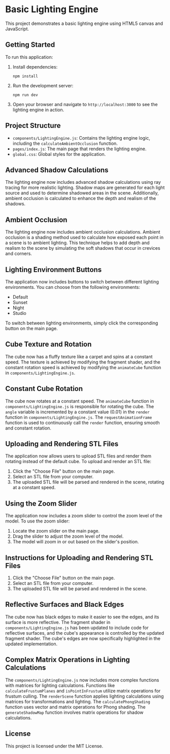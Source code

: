 # Basic Lighting Engine

This project demonstrates a basic lighting engine using HTML5 canvas and JavaScript.

## Getting Started

To run this application:

1. Install dependencies:
   ```
   npm install
   ```

2. Run the development server:
   ```
   npm run dev
   ```

3. Open your browser and navigate to `http://localhost:3000` to see the lighting engine in action.

## Project Structure

- `components/LightingEngine.js`: Contains the lighting engine logic, including the `calculateAmbientOcclusion` function.
- `pages/index.js`: The main page that renders the lighting engine.
- `global.css`: Global styles for the application.

## Advanced Shadow Calculations

The lighting engine now includes advanced shadow calculations using ray tracing for more realistic lighting. Shadow maps are generated for each light source and used to determine shadowed areas in the scene. Additionally, ambient occlusion is calculated to enhance the depth and realism of the shadows.

## Ambient Occlusion

The lighting engine now includes ambient occlusion calculations. Ambient occlusion is a shading method used to calculate how exposed each point in a scene is to ambient lighting. This technique helps to add depth and realism to the scene by simulating the soft shadows that occur in crevices and corners.

## Lighting Environment Buttons

The application now includes buttons to switch between different lighting environments. You can choose from the following environments:
- Default
- Sunset
- Night
- Studio

To switch between lighting environments, simply click the corresponding button on the main page.

## Cube Texture and Rotation

The cube now has a fluffy texture like a carpet and spins at a constant speed. The texture is achieved by modifying the fragment shader, and the constant rotation speed is achieved by modifying the `animateCube` function in `components/LightingEngine.js`.

## Constant Cube Rotation

The cube now rotates at a constant speed. The `animateCube` function in `components/LightingEngine.js` is responsible for rotating the cube. The `angle` variable is incremented by a constant value (0.01) in the `render` function in `components/LightingEngine.js`. The `requestAnimationFrame` function is used to continuously call the `render` function, ensuring smooth and constant rotation.

## Uploading and Rendering STL Files

The application now allows users to upload STL files and render them rotating instead of the default cube. To upload and render an STL file:

1. Click the "Choose File" button on the main page.
2. Select an STL file from your computer.
3. The uploaded STL file will be parsed and rendered in the scene, rotating at a constant speed.

## Using the Zoom Slider

The application now includes a zoom slider to control the zoom level of the model. To use the zoom slider:

1. Locate the zoom slider on the main page.
2. Drag the slider to adjust the zoom level of the model.
3. The model will zoom in or out based on the slider's position.

## Instructions for Uploading and Rendering STL Files

1. Click the "Choose File" button on the main page.
2. Select an STL file from your computer.
3. The uploaded STL file will be parsed and rendered in the scene.

## Reflective Surfaces and Black Edges

The cube now has black edges to make it easier to see the edges, and its surface is more reflective. The fragment shader in `components/LightingEngine.js` has been updated to include code for reflective surfaces, and the cube's appearance is controlled by the updated fragment shader. The cube's edges are now specifically highlighted in the updated implementation.

## Complex Matrix Operations in Lighting Calculations

The `components/LightingEngine.js` now includes more complex functions with matrices for lighting calculations. Functions like `calculateFrustumPlanes` and `isPointInFrustum` utilize matrix operations for frustum culling. The `renderScene` function applies lighting calculations using matrices for transformations and lighting. The `calculatePhongShading` function uses vector and matrix operations for Phong shading. The `generateShadowMap` function involves matrix operations for shadow calculations.

## License

This project is licensed under the MIT License.
